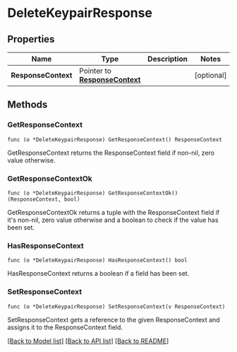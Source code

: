 # DeleteKeypairResponse

## Properties

Name | Type | Description | Notes
------------ | ------------- | ------------- | -------------
**ResponseContext** | Pointer to [**ResponseContext**](ResponseContext.md) |  | [optional] 

## Methods

### GetResponseContext

`func (o *DeleteKeypairResponse) GetResponseContext() ResponseContext`

GetResponseContext returns the ResponseContext field if non-nil, zero value otherwise.

### GetResponseContextOk

`func (o *DeleteKeypairResponse) GetResponseContextOk() (ResponseContext, bool)`

GetResponseContextOk returns a tuple with the ResponseContext field if it's non-nil, zero value otherwise
and a boolean to check if the value has been set.

### HasResponseContext

`func (o *DeleteKeypairResponse) HasResponseContext() bool`

HasResponseContext returns a boolean if a field has been set.

### SetResponseContext

`func (o *DeleteKeypairResponse) SetResponseContext(v ResponseContext)`

SetResponseContext gets a reference to the given ResponseContext and assigns it to the ResponseContext field.


[[Back to Model list]](../README.md#documentation-for-models) [[Back to API list]](../README.md#documentation-for-api-endpoints) [[Back to README]](../README.md)


